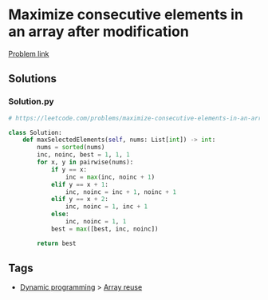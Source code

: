 # Maximize consecutive elements in an array after modification

[Problem link](https://leetcode.com/problems/maximize-consecutive-elements-in-an-array-after-modification/)

## Solutions


### Solution.py
```py
# https://leetcode.com/problems/maximize-consecutive-elements-in-an-array-after-modification/

class Solution:
    def maxSelectedElements(self, nums: List[int]) -> int:
        nums = sorted(nums)
        inc, noinc, best = 1, 1, 1
        for x, y in pairwise(nums):
            if y == x:
                inc = max(inc, noinc + 1)
            elif y == x + 1:
                inc, noinc = inc + 1, noinc + 1
            elif y == x + 2:
                inc, noinc = 1, inc + 1
            else:
                inc, noinc = 1, 1
            best = max([best, inc, noinc])

        return best
```
## Tags

* [Dynamic programming](/README.md#Dynamic_programming) > [Array reuse](/README.md#Dynamic_programming-Array_reuse)

